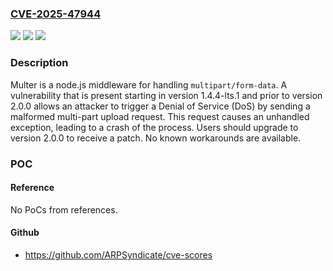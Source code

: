### [CVE-2025-47944](https://cve.mitre.org/cgi-bin/cvename.cgi?name=CVE-2025-47944)
![](https://img.shields.io/static/v1?label=Product&message=multer&color=blue)
![](https://img.shields.io/static/v1?label=Version&message=%3E%3D1.4.4-lts.1%2C%20%3C2.0.0%20&color=brightgreen)
![](https://img.shields.io/static/v1?label=Vulnerability&message=CWE-248%3A%20Uncaught%20Exception&color=brightgreen)

### Description

Multer is a node.js middleware for handling `multipart/form-data`. A vulnerability that is present starting in version 1.4.4-lts.1 and prior to version 2.0.0 allows an attacker to trigger a Denial of Service (DoS) by sending a malformed multi-part upload request. This request causes an unhandled exception, leading to a crash of the process. Users should upgrade to version 2.0.0 to receive a patch. No known workarounds are available.

### POC

#### Reference
No PoCs from references.

#### Github
- https://github.com/ARPSyndicate/cve-scores


